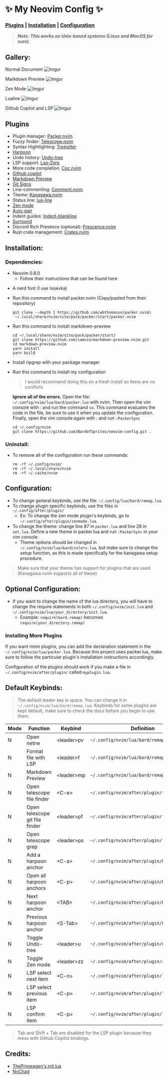 # ✨ My Neovim Config ✨

### [**Plugins**](##Plugins) | [**Installation**](##Installation) | [**Configuration**](##Configuration)
> ***Note: This works on Unix-based systems (Linux and MacOS for sure).***

## Gallery: 
Normal Document
![Imgur](https://i.imgur.com/Mq8Fd3b.png)

Markdown Preview
![Imgur](https://i.imgur.com/b85BKYz.png)

Zen Mode
![Imgur](https://i.imgur.com/jOt7ou4.png)

Lualine
![Imgur](https://i.imgur.com/dXXWLet.png)

Github Copilot and LSP
![Imgur](https://i.imgur.com/xvW7362.png)

## Plugins
- Plugin manager: [Packer.nvim](https://github.com/wbthomason/packer.nvim)
- Fuzzy finder: [Telescope.nvim](nvim-telescope/telescope.nvim)
- Syntax Hightlighting: [Treesitter](https://github.com/nvim-treesitter/nvim-treesitter)
- [Harpoon](https://github.com/ThePrimeagen/harpoon)
- Undo history: [Undo-tree](https://github.com/mbbill/undotree)
- LSP support: [Lsp-Zero](https://github.com/VonHeikemen/lsp-zero.nvim)
- More code completion: [Coc.nvim](https://github.com/neoclide/coc.nvim)
- [Github copilot](https://github.com/github/copilot.vim)
- [Markdown Preview](https://github.com/iamcco/markdown-preview.nvim)
- [Git Signs](https://github.com/lewis6991/gitsigns.nvim)
- Line-commenting: [Comment.nvim](https://github.com/numToStr/Comment.nvim)
- Theme: [Kanagawa.nvim](https://github.com/rebelot/kanagawa.nvim)
- Status line: [lua-line](https://github.com/nvim-lualine/lualine.nvim)
- [Zen mode](https://github.com/folke/zen-mode.nvim)
- [Auto-pair](https://github.com/windwp/nvim-autopairs)
- Indent guides: [Indent-blankline](https://github.com/lukas-reineke/indent-blankline.nvim)
- [Surround](https://github.com/kylechui/nvim-surround)
- Discord Rich Presence (optional): [Prescence.nvim](https://github.com/andweeb/presence.nvim)
- Rust crate management: [Crates.nvim](https://github.com/Saecki/crates.nvim)

## Installation:
### Dependencies:
- Neovim 0.8.0
    - Follow their instructions that can be found here
>

- A nerd font (I use Iosevka)

- Run this command to install packer.nvim (Copy/pasted from their repository)

    ```shell
    git clone --depth 1 https://github.com/wbthomason/packer.nvim\
     ~/.local/share/nvim/site/pack/packer/start/packer.nvim
    ```

- Run this command to install markdown-preview
    ```shell
    cd ~/.local/share/nvim/site/pack/packer/start/
    git clone https://github.com/iamcco/markdown-preview.nvim.git
    cd markdown-preview.nvim
    yarn install
    yarn build
    ```
- Install ripgrep with your package manager

- Run this command to install my configuration 
    > I would recommend doing this on a fresh install so there are no conflicts

    **Ignore all of the errors.**
    Open the file: `~/.config/nvim/lua/bard/packer.lua` with nvim. Then open the vim console with : and run the command `so`. This command evaluates the code in the file, be sure to use it when you update the configuration. 
    Finally, open the vim console again with : and run `:PackerSync`
    ```shell
    cd ~/.config/nvim
    git clone https://github.com/BardofSprites/neovim-config.git .
    ```

### Uninstall:
- To remove all of the configuration run these commands:
    ```shell
    rm -rf ~/.config/nvim/
    rm -rf ~/.local/share/nvim
    rm -rf ~/.cache/nvim
    ```

## Configuration:
- To change general keybinds, use the file: `~/.config/lua/bard/remap.lua` 
- To change plugin specific keybinds, use the files in `~/.config/after/plugin/`
    - Ex: To change the zen mode plugin's keybinds, go to `~/.config/after/plugin/zenmode.lua`.
- To change the theme: change line 87 in `packer.lua` and line 28 in `set.lua`. Define a new theme in packer.lua and run `:PackerSync` in your vim console.
    - Theme options should be changed in `~/.config/nvim/lua/bard/colors.lua`, but make sure to change the setup function, as this is made specifically for the kanagawa setup procedure.  
> Make sure that your theme has support for plugins that are used (Kanagawa.nvim supports all of these)

## Optional Configuration:
- If you want to change the name of the lua directory, you will have to change the require statements in both `~/.config/nvim/init.lua` and `~/.config/nvim/lua/your_directory/init.lua`.
    - Example: `require(bard.remap)` becomes `require(your_directory.remap)`
### Installing More Plugins
If you want more plugins, you can add the declaration statement in the `~/.config/nvim/lua/packer.lua`. Because this project uses packer.lua, make sure to follow the particular plugin's installation instructions accordingly. 

Configuration of the plugins should work if you make a file in `~/.config/nvim/after/plugin/` called `myplugin.lua`.

## Default Keybinds:
> The default leader key is space. You can change it in `~/.config/nvim/lua/bard/remap.lua`. Keybinds for some plugins are kept default, make sure to check the docs before you begin to use them.

| Mode  | Function  | Keybind   | Definition   |
|-------------- |-------------- | -------------- | -------------- |
| N | Open netrw | \<leader\>pv | `~/.config/nvim/lua/bard/remap.lua` |
| N | Format file with LSP | \<leader\>f | `~/.config/nvim/lua/bard/remap.lua` |
| N | Markdown Preview | \<leader\>mp | `~/.config/nvim/lua/bard/remap.lua` |
| N | Open telescope file finder | \<C-e\> | `~/.config/nvim/after/plugin/telescope.lua` |
| N | Open telescope git file finder | \<leader\>pf | `~/.config/nvim/after/plugin/telescope.lua` |
| N | Open telescope grep | \<leader\>ps | `~/.config/nvim/after/plugin/telescope.lua` |
| N | Add a harpoon anchor | \<C-a\> | `~/.config/nvim/after/plugin/harpoon.lua` |
| N | Open all harpoon anchors | \<C-p\> | `~/.config/nvim/after/plugin/harpoon.lua` |
| N | Next harpoon anchor | \<TAB\> | `~/.config/nvim/after/plugin/harpoon.lua` |
| N | Previous harpoon anchor | \<S-Tab\> | `~/.config/nvim/after/plugin/harpoon.lua` |
| N | Toggle Undo-tree | \<leader\>u | `~/.config/nvim/after/plugin/undotree.lua` |
| N | Toggle Zen mode | \<leader\>zz | `~/.config/nvim/after/plugin/zenmode.lua` |
| N | LSP select next item | \<C-n\> | `~/.config/nvim/after/plugin/lsp.lua` |
| N | LSP select previous item | \<C-p\> | `~/.config/nvim/after/plugin/lsp.lua` |
| N | LSP confirm item | \<C-p\> | `~/.config/nvim/after/plugin/lsp.lua` |

> Tab and Shift + Tab are disabled for the LSP plugin because they mess with Github Copilot bindings.

## Credits:
- [ThePrimeagen's init.lua](https://github.com/ThePrimeagen/init.lua)
- [NvChad](https://github.com/NvChad/NvChad)

